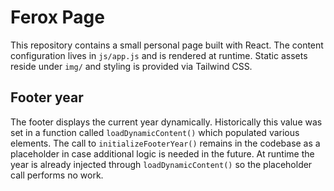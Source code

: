 # Ferox Page

This repository contains a small personal page built with React. The content configuration lives in `js/app.js` and is rendered at runtime. Static assets reside under `img/` and styling is provided via Tailwind CSS.

## Footer year

The footer displays the current year dynamically. Historically this value was set in a function called `loadDynamicContent()` which populated various elements. The call to `initializeFooterYear()` remains in the codebase as a placeholder in case additional logic is needed in the future. At runtime the year is already injected through `loadDynamicContent()` so the placeholder call performs no work.
